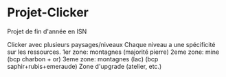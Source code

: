 # Projet-Clicker
Projet de fin d'année en ISN

Clicker avec plusieurs paysages/niveaux
Chaque niveau a une spécificité sur les ressources.
1er zone: montagnes (majorité pierre)
2eme zone: mine (bcp charbon + or)
3eme zone: montagnes (lac) (bcp saphir+rubis+emeraude)
Zone d'upgrade (atelier, etc.)
